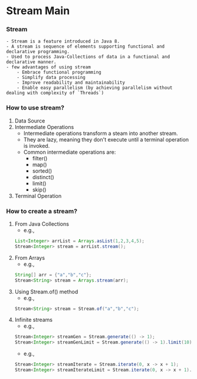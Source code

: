 # Stream Main

### Stream
    - Stream is a feature introduced in Java 8.
    - A stream is sequence of elements supporting functional and declarative programming.
    - Used to process Java-Collections of data in a functional and declarative manner.
    - few advantages of using stream
        - Embrace functional programming
        - Simplify data processing
        - Improve readability and maintainability
        - Enable easy parallelism (by achieving parallelism without dealing with complexity of `Threads`)

### How to use stream?
1. Data Source
2. Intermediate Operations
    - Intermediate operations transform a steam into another stream.
    - They are lazy, meaning they don't execute until a terminal operation is invoked.
    - Common intermediate operations are:
        - filter()
        - map()
        - sorted()
        - distinct()
        - limit()
        - skip() 
3. Terminal Operation

### How to create a stream?
1. From Java Collections
    - e.g.,
    ``` java
    List<Integer> arrList = Arrays.asList(1,2,3,4,5);
    Stream<Integer> stream = arrList.stream();
    ```
2. From Arrays
    - e.g.,
    ``` java
    String[] arr = {"a","b","c"};
    Stream<String> stream = Arrays.stream(arr);
    ```
3. Using Stream.of() method
    - e.g.,
    ``` java
    Stream<String> stream = Stream.of("a","b","c");
    ```
4. Infinite streams
    - e.g.,
    ``` java
    Stream<Integer> streamGen = Stream.generate(() -> 1);
    Stream<Integer> streamGenLimit = Stream.generate(() -> 1).limit(10);
    ```
    - e.g.,
    ``` java
    Stream<Integer> streamIterate = Stream.iterate(0, x -> x + 1);
    Stream<Integer> streamIterateLimit = Stream.iterate(0, x -> x + 1).limit(10);
    ```